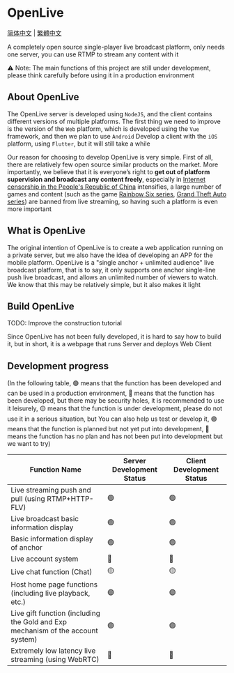 # OpenLive

[简体中文](README.md) | [繁體中文](README_ZHTW.md)

A completely open source single-player live broadcast platform, only needs one server, you can use RTMP to stream any content with it

⚠️ Note: The main functions of this project are still under development, please think carefully before using it in a production environment

## About OpenLive
The OpenLive server is developed using `NodeJS`, and the client contains different versions of multiple platforms. The first thing we need to improve is the version of the `Web` platform, which is developed using the `Vue` framework, and then we plan to use `Android` Develop a client with the `iOS` platform, using `Flutter`, but it will still take a while

Our reason for choosing to develop OpenLive is very simple. First of all, there are relatively few open source similar products on the market. More importantly, we believe that it is everyone’s right to **get out of platform supervision and broadcast any content freely**, especially in [ Internet censorship in the People's Republic of China](https://en.wikipedia.org/wiki/Internet_censorship_in_China) intensifies, a large number of games and content (such as the game [Rainbow Six series](https://en.wikipedia.org/wiki/Tom_Clancy%27s_Rainbow_Six_Siege), [Grand Theft Auto series](https://en.wikipedia.org/wiki/Grand_Theft_Auto)) are banned from live streaming, so having such a platform is even more important

## What is OpenLive
The original intention of OpenLive is to create a web application running on a private server, but we also have the idea of developing an APP for the mobile platform. OpenLive is a "single anchor + unlimited audience" live broadcast platform, that is to say, it only supports one anchor single-line push live broadcast, and allows an unlimited number of viewers to watch. We know that this may be relatively simple, but it also makes it light

## Build OpenLive
TODO: Improve the construction tutorial

Since OpenLive has not been fully developed, it is hard to say how to build it, but in short, it is a webpage that runs Server and deploys Web Client

## Development progress
(In the following table, 🟢 means that the function has been developed and can be used in a production environment, 🔵 means that the function has been developed, but there may be security holes, it is recommended to use it leisurely, 🟡 means that the function is under development, please do not use it in a serious situation, but You can also help us test or develop it, 🟣 means that the function is planned but not yet put into development, 🔴 means the function has no plan and has not been put into development but we want to try)

| Function Name | Server Development Status | Client Development Status |
| ---- | ---- | ---- |
| Live streaming push and pull (using RTMP+HTTP-FLV) | 🟢 | 🟢 |
| Live broadcast basic information display | 🟢 | 🟢 |
| Basic information display of anchor | 🟢 | 🟢 |
| Live account system | 🔵 | 🔵 |
| Live chat function (Chat) | 🟡 | 🟡 |
| Host home page functions (including live playback, etc.) | 🟣 | 🟣 |
| Live gift function (including the Gold and Exp mechanism of the account system) | 🟣 | 🟣 |
| Extremely low latency live streaming (using WebRTC) | 🔴 | 🔴 |